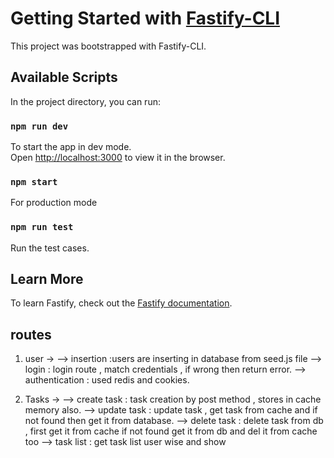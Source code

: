 # Getting Started with [Fastify-CLI](https://www.npmjs.com/package/fastify-cli)
This project was bootstrapped with Fastify-CLI.

## Available Scripts

In the project directory, you can run:

### `npm run dev`

To start the app in dev mode.\
Open [http://localhost:3000](http://localhost:5000) to view it in the browser.

### `npm start`

For production mode

### `npm run test`

Run the test cases.

## Learn More

To learn Fastify, check out the [Fastify documentation](https://www.fastify.io/docs/latest/).


<!-- flow -->

## routes 
1. user -> 
--> insertion :users are inserting in database from seed.js file
--> login : login route , match credentials , if wrong then return error.
--> authentication  : used redis and cookies.

2. Tasks ->
--> create task : task creation by post method , stores in cache memory also.
--> update task : update task , get task from cache and if not found then get it from database.
--> delete task : delete task from db , first get it from cache if not found get it from db and del it from cache too
--> task list : get task list user wise and show






